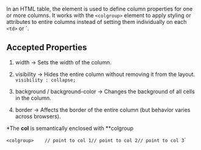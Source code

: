 In an HTML table, the <col> element is used to define column properties for one or more columns. It works with the `<colgroup>` element to apply styling or attributes to entire columns instead of setting them individually on each `<td>` or `<th>.


## Accepted Properties

1. width → Sets the width of the column.

2. visibility → Hides the entire column without removing it from the layout. `visibility : collapse;`

3. background / background-color → Changes the background of all cells in the column.

4. border → Affects the border of the entire column (but behavior varies across browsers).

*The **col** is semantically enclosed with **colgroup

`<colgroup>
  `<col>`
  `<col>`
  `<col>`
      `<tr>` // point to col 1
      `<tr>` // point to col 2
      `<tr>` // point to col 3
`</colgroup>`